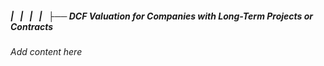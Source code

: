 ##### |   |   |   |   ├── DCF Valuation for Companies with Long-Term Projects or Contracts

*Add content here*